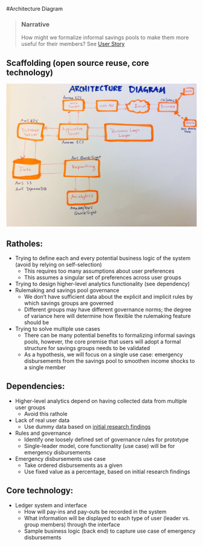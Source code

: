 #Architecture Diagram

> ### Narrative
> How might we formalize informal savings pools to make them more useful for their members?
> See [User Story](https://github.com/Cash-Economy/BMGF/blob/master/Artifacts/elements/storyboard/Storyboard%20v1.jpg)

## Scaffolding (open source reuse, core technology)
![Architecture Diagram](https://github.com/Cash-Economy/BMGF/blob/master/Artifacts/elements/architecture-diagram/architecture%20diagram%20v1.jpeg "Version 1 of Architecture Diagram")

## Ratholes:
- Trying to define each and every potential business logic of the system (avoid by relying on self-selection)
    - This requires too many assumptions about user preferences
    - This assumes a singular set of preferences across user groups
- Trying to design higher-level analytics functionality (see dependency)
- Rulemaking and savings pool governance
    - We don’t have sufficient data about the explicit and implicit rules by which savings groups are governed
    - Different groups may have different governance norms; the degree of variance here will determine how flexible the rulemaking feature should be
- Trying to solve multiple use cases
    - There can be many potential benefits to formalizing informal savings pools, however, the core premise that users will adopt a formal structure for savings groups needs to be validated
    - As a hypothesis, we will focus on a single use case: emergency disbursements from the savings pool to smoothen income shocks to a single member

## Dependencies:
- Higher-level analytics depend on having collected data from multiple user groups
    - Avoid this rathole
- Lack of real user data
    - Use dummy data based on [initial research findings](https://github.com/Cash-Economy/BMGF/tree/master/research/savings-groups-data)
- Rules and governance
    - Identify one loosely defined set of governance rules for prototype
    - Single-leader model, core functionality (use case) will be for emergency disbursements
- Emergency disbursements use case
    - Take ordered disbursements as a given
    - Use fixed value as a percentage, based on initial research findings

## Core technology:
- Ledger system and interface
    - How will pay-ins and pay-outs be recorded in the system
    - What information will be displayed to each type of user (leader vs. group members) through the interface
    - Sample business logic (back end) to capture use case of emergency disbursements
